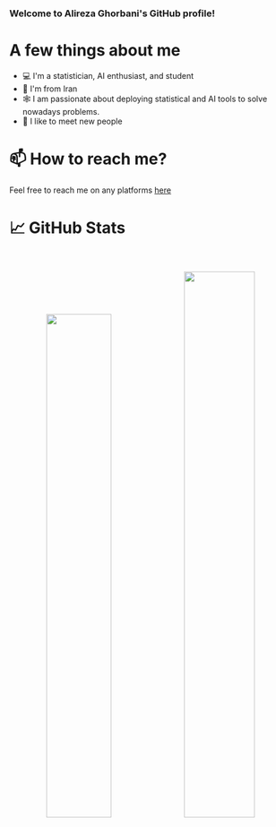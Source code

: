 ### Welcome to Alireza Ghorbani's GitHub profile!


# A few things about me

- 💻 I'm a statistician, AI enthusiast, and student
- 📍 I'm from Iran
- 🕸️ I am passionate about deploying statistical and AI tools to solve nowadays problems.
- 🤝 I like to meet new people

# 📫 How to reach me?

Feel free to reach me on any platforms [here](https://alcstat.github.io/)

# 📈 GitHub Stats
<br>
<p align="center">
  <img width="48%" src="https://github-readme-stats.vercel.app/api?username=alcstat&show_icons=true&theme=radical" />
  <img width="50%" src="https://github-readme-streak-stats.herokuapp.com/?user=alcstat&theme=radical" />
</p>


